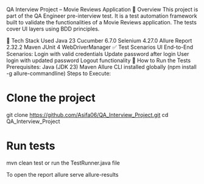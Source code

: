 QA Interview Project – Movie Reviews Application
📌 Overview
This project is part of the QA Engineer pre-interview test. It is a test automation framework built to validate the functionalities of a Movie Reviews application. The tests cover UI layers using BDD principles.

🚀 Tech Stack Used
Java 23
Cucumber 6.7.0
Selenium 4.27.0
Allure Report 2.32.2
Maven
JUnit 4
WebDriverManager
✅ Test Scenarios
UI End-to-End Scenarios:
Login with valid credentials
Update password after login
User login with updated password
Logout functionality
🧪 How to Run the Tests
Prerequisites:
Java (JDK 23)
Maven
Allure CLI installed globally (npm install -g allure-commandline)
Steps to Execute:
# Clone the project
git clone https://github.com/Asifa06/QA_Interview_Project.git
cd QA_Interview_Project

# Run tests
mvn clean test
or run the TestRunner.java file

To open the report allure serve allure-results 
